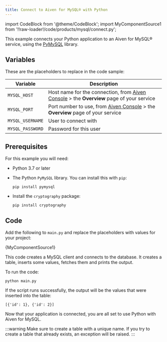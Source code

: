 ```yaml
---
title: Connect to Aiven for MySQL® with Python
---
```


import CodeBlock from '@theme/CodeBlock';
import MyComponentSource1 from '!!raw-loader!/code/products/mysql/connect.py';

This example connects your Python application to an Aiven for MySQL®
service, using the [PyMySQL](https://github.com/PyMySQL/PyMySQL)
library.

## Variables

These are the placeholders to replace in the code sample:

|     Variable     |                                                      Description                                                      |
|------------------|-----------------------------------------------------------------------------------------------------------------------|
| `MYSQL_HOST`     | Host name for the connection, from [Aiven Console](https://console.aiven.io/) > the **Overview** page of your service |
| `MYSQL_PORT`     | Port number to use, from [Aiven Console](https://console.aiven.io/) > the **Overview** page of your service           |
| `MYSQL_USERNAME` | User to connect with                                                                                                  |
| `MYSQL_PASSWORD` | Password for this user                                                                                                |

## Prerequisites

For this example you will need:

-   Python 3.7 or later

-   The Python `PyMySQL` library. You can install this with `pip`:

    ```
    pip install pymysql
    ```

-   Install the `cryptography` package:

    ```
    pip install cryptography
    ```

## Code

Add the following to `main.py` and replace the placeholders with values
for your project:

<CodeBlock language='python'>{MyComponentSource1}</CodeBlock>

This code creates a MySQL client and connects to the database. It
creates a table, inserts some values, fetches them and prints the
output.

To run the code:

```
python main.py
```

If the script runs successfully, the output will be the values that were
inserted into the table:

```
[{'id': 1}, {'id': 2}]
```

Now that your application is connected, you are all set to use Python
with Aiven for MySQL.

:::warning
Make sure to create a table with a unique name. If you try to create a
table that already exists, an exception will be raised.
:::
